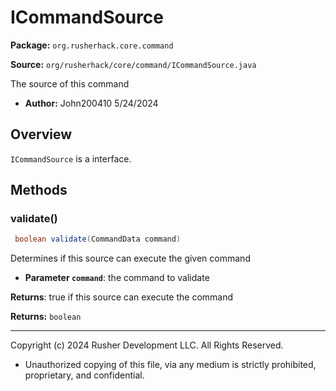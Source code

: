 # ICommandSource

**Package:** `org.rusherhack.core.command`

**Source:** `org/rusherhack/core/command/ICommandSource.java`

The source of this command
* **Author:** John200410 5/24/2024



## Overview

`ICommandSource` is a interface.

## Methods

### validate()

```java
 boolean validate(CommandData command)
```

Determines if this source can execute the given command
* **Parameter `command`**: the command to validate


**Returns**: true if this source can execute the command



**Returns:** `boolean`

---

Copyright (c) 2024 Rusher Development LLC. All Rights Reserved.
* Unauthorized copying of this file, via any medium is strictly prohibited, proprietary, and confidential.
